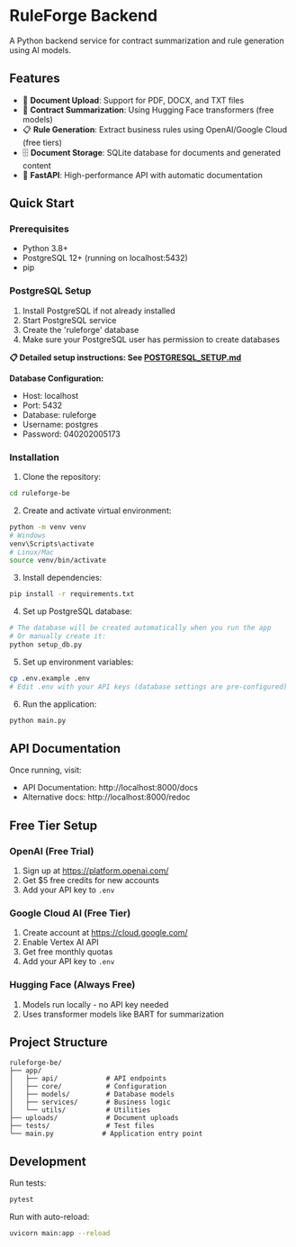 # RuleForge Backend

A Python backend service for contract summarization and rule generation using AI models.

## Features

- 📄 **Document Upload**: Support for PDF, DOCX, and TXT files
- 🤖 **Contract Summarization**: Using Hugging Face transformers (free models)
- 📋 **Rule Generation**: Extract business rules using OpenAI/Google Cloud (free tiers)
- 🗄️ **Document Storage**: SQLite database for documents and generated content
- 🚀 **FastAPI**: High-performance API with automatic documentation

## Quick Start

### Prerequisites

- Python 3.8+
- PostgreSQL 12+ (running on localhost:5432)
- pip

### PostgreSQL Setup

1. Install PostgreSQL if not already installed
2. Start PostgreSQL service  
3. Create the 'ruleforge' database
4. Make sure your PostgreSQL user has permission to create databases

**📋 Detailed setup instructions: See [POSTGRESQL_SETUP.md](POSTGRESQL_SETUP.md)**

**Database Configuration:**
- Host: localhost
- Port: 5432
- Database: ruleforge
- Username: postgres
- Password: 040202005173

### Installation

1. Clone the repository:
```bash
cd ruleforge-be
```

2. Create and activate virtual environment:
```bash
python -m venv venv
# Windows
venv\Scripts\activate
# Linux/Mac
source venv/bin/activate
```

3. Install dependencies:
```bash
pip install -r requirements.txt
```

4. Set up PostgreSQL database:
```bash
# The database will be created automatically when you run the app
# Or manually create it:
python setup_db.py
```

5. Set up environment variables:
```bash
cp .env.example .env
# Edit .env with your API keys (database settings are pre-configured)
```

6. Run the application:
```bash
python main.py
```

## API Documentation

Once running, visit:
- API Documentation: http://localhost:8000/docs
- Alternative docs: http://localhost:8000/redoc

## Free Tier Setup

### OpenAI (Free Trial)
1. Sign up at https://platform.openai.com/
2. Get $5 free credits for new accounts
3. Add your API key to `.env`

### Google Cloud AI (Free Tier)
1. Create account at https://cloud.google.com/
2. Enable Vertex AI API
3. Get free monthly quotas
4. Add your API key to `.env`

### Hugging Face (Always Free)
1. Models run locally - no API key needed
2. Uses transformer models like BART for summarization

## Project Structure

```
ruleforge-be/
├── app/
│   ├── api/            # API endpoints
│   ├── core/           # Configuration
│   ├── models/         # Database models
│   ├── services/       # Business logic
│   └── utils/          # Utilities
├── uploads/            # Document uploads
├── tests/              # Test files
└── main.py            # Application entry point
```

## Development

Run tests:
```bash
pytest
```

Run with auto-reload:
```bash
uvicorn main:app --reload
```